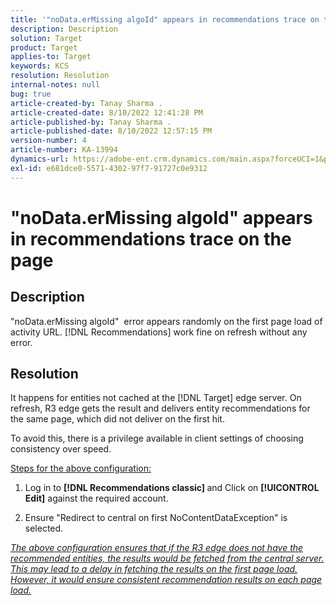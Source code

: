 ```yaml
---
title: '"noData.erMissing algoId" appears in recommendations trace on the page'
description: Description
solution: Target
product: Target
applies-to: Target
keywords: KCS
resolution: Resolution
internal-notes: null
bug: true
article-created-by: Tanay Sharma .
article-created-date: 8/10/2022 12:41:28 PM
article-published-by: Tanay Sharma .
article-published-date: 8/10/2022 12:57:15 PM
version-number: 4
article-number: KA-13994
dynamics-url: https://adobe-ent.crm.dynamics.com/main.aspx?forceUCI=1&pagetype=entityrecord&etn=knowledgearticle&id=b5c12fc0-a918-ed11-b83e-0022480863e6
exl-id: e681dce0-5571-4302-97f7-91727c0e9312
---
```

# "noData.erMissing algoId" appears in recommendations trace on the page

## Description


"noData.erMissing algoId"  error appears randomly on the first page load of activity URL. [!DNL Recommendations] work fine on refresh without any error.


## Resolution


It happens for entities not cached at the [!DNL Target] edge server. On refresh, R3 edge gets the result and delivers entity recommendations for the same page, which did not deliver on the first hit.

To avoid this, there is a privilege available in client settings of choosing consistency over speed.



<u>Steps for the above configuration:</u>

1. Log in to <b>[!DNL Recommendations classic] </b>and Click on <b>[!UICONTROL Edit]</b> against the required account.

2. Ensure "Redirect to central on first NoContentDataException" is selected.

*<u>The above configuration ensures that if the R3 edge does not have the recommended entities, the results would be fetched from the central server. This may lead to a delay in fetching the results on the first page load. However, it would ensure consistent recommendation results on each page load.</u>*
